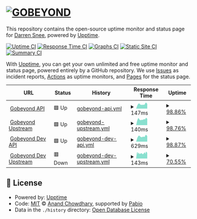# [![GOBEYOND](https://gobeyond-project.eu/wp-content/uploads/2024/07/Gobeyond-Logo-with-baseline-Monochrome-negative-e1720522543433.png)](https://gobeyond-project.eu/)

This repository contains the open-source uptime monitor and status page for [Darren Snee](https://ec-snee.github.io/gobeyond-uptime), powered by [Upptime](https://github.com/upptime/upptime).

[![Uptime CI](https://github.com/ec-snee/gobeyond-uptime/workflows/Uptime%20CI/badge.svg)](https://github.com/ec-snee/gobeyond-uptime/actions?query=workflow%3A%22Uptime+CI%22)
[![Response Time CI](https://github.com/ec-snee/gobeyond-uptime/workflows/Response%20Time%20CI/badge.svg)](https://github.com/ec-snee/gobeyond-uptime/actions?query=workflow%3A%22Response+Time+CI%22)
[![Graphs CI](https://github.com/ec-snee/gobeyond-uptime/workflows/Graphs%20CI/badge.svg)](https://github.com/ec-snee/gobeyond-uptime/actions?query=workflow%3A%22Graphs+CI%22)
[![Static Site CI](https://github.com/ec-snee/gobeyond-uptime/workflows/Static%20Site%20CI/badge.svg)](https://github.com/ec-snee/gobeyond-uptime/actions?query=workflow%3A%22Static+Site+CI%22)
[![Summary CI](https://github.com/ec-snee/gobeyond-uptime/workflows/Summary%20CI/badge.svg)](https://github.com/ec-snee/gobeyond-uptime/actions?query=workflow%3A%22Summary+CI%22)

With [Upptime](https://upptime.js.org), you can get your own unlimited and free uptime monitor and status page, powered entirely by a GitHub repository. We use [Issues](https://github.com/ec-snee/gobeyond-uptime/issues) as incident reports, [Actions](https://github.com/ec-snee/gobeyond-uptime/actions) as uptime monitors, and [Pages](https://ec-snee.github.io/gobeyond-uptime) for the status page.

<!--start: status pages-->
<!-- This summary is generated by Upptime (https://github.com/upptime/upptime) -->
<!-- Do not edit this manually, your changes will be overwritten -->
<!-- prettier-ignore -->
| URL | Status | History | Response Time | Uptime |
| --- | ------ | ------- | ------------- | ------ |
| <img alt="" src="https://icons.duckduckgo.com/ip3/api.gobeyond-project.eu.ico" height="13"> [Gobeyond API](https://api.gobeyond-project.eu/wms/?service=WMS&version=1.3.0&request=GetCapabilities) | 🟩 Up | [gobeyond-api.yml](https://github.com/ec-snee/gobeyond-uptime/commits/HEAD/history/gobeyond-api.yml) | <details><summary><img alt="Response time graph" src="./graphs/gobeyond-api/response-time-week.png" height="20"> 147ms</summary><br><a href="https://ec-snee.github.io/gobeyond-uptime/history/gobeyond-api"><img alt="Response time 618" src="https://img.shields.io/endpoint?url=https%3A%2F%2Fraw.githubusercontent.com%2Fec-snee%2Fgobeyond-uptime%2FHEAD%2Fapi%2Fgobeyond-api%2Fresponse-time.json"></a><br><a href="https://ec-snee.github.io/gobeyond-uptime/history/gobeyond-api"><img alt="24-hour response time 157" src="https://img.shields.io/endpoint?url=https%3A%2F%2Fraw.githubusercontent.com%2Fec-snee%2Fgobeyond-uptime%2FHEAD%2Fapi%2Fgobeyond-api%2Fresponse-time-day.json"></a><br><a href="https://ec-snee.github.io/gobeyond-uptime/history/gobeyond-api"><img alt="7-day response time 147" src="https://img.shields.io/endpoint?url=https%3A%2F%2Fraw.githubusercontent.com%2Fec-snee%2Fgobeyond-uptime%2FHEAD%2Fapi%2Fgobeyond-api%2Fresponse-time-week.json"></a><br><a href="https://ec-snee.github.io/gobeyond-uptime/history/gobeyond-api"><img alt="30-day response time 228" src="https://img.shields.io/endpoint?url=https%3A%2F%2Fraw.githubusercontent.com%2Fec-snee%2Fgobeyond-uptime%2FHEAD%2Fapi%2Fgobeyond-api%2Fresponse-time-month.json"></a><br><a href="https://ec-snee.github.io/gobeyond-uptime/history/gobeyond-api"><img alt="1-year response time 618" src="https://img.shields.io/endpoint?url=https%3A%2F%2Fraw.githubusercontent.com%2Fec-snee%2Fgobeyond-uptime%2FHEAD%2Fapi%2Fgobeyond-api%2Fresponse-time-year.json"></a></details> | <details><summary><a href="https://ec-snee.github.io/gobeyond-uptime/history/gobeyond-api">98.86%</a></summary><a href="https://ec-snee.github.io/gobeyond-uptime/history/gobeyond-api"><img alt="All-time uptime 98.99%" src="https://img.shields.io/endpoint?url=https%3A%2F%2Fraw.githubusercontent.com%2Fec-snee%2Fgobeyond-uptime%2FHEAD%2Fapi%2Fgobeyond-api%2Fuptime.json"></a><br><a href="https://ec-snee.github.io/gobeyond-uptime/history/gobeyond-api"><img alt="24-hour uptime 100.00%" src="https://img.shields.io/endpoint?url=https%3A%2F%2Fraw.githubusercontent.com%2Fec-snee%2Fgobeyond-uptime%2FHEAD%2Fapi%2Fgobeyond-api%2Fuptime-day.json"></a><br><a href="https://ec-snee.github.io/gobeyond-uptime/history/gobeyond-api"><img alt="7-day uptime 98.86%" src="https://img.shields.io/endpoint?url=https%3A%2F%2Fraw.githubusercontent.com%2Fec-snee%2Fgobeyond-uptime%2FHEAD%2Fapi%2Fgobeyond-api%2Fuptime-week.json"></a><br><a href="https://ec-snee.github.io/gobeyond-uptime/history/gobeyond-api"><img alt="30-day uptime 99.74%" src="https://img.shields.io/endpoint?url=https%3A%2F%2Fraw.githubusercontent.com%2Fec-snee%2Fgobeyond-uptime%2FHEAD%2Fapi%2Fgobeyond-api%2Fuptime-month.json"></a><br><a href="https://ec-snee.github.io/gobeyond-uptime/history/gobeyond-api"><img alt="1-year uptime 98.99%" src="https://img.shields.io/endpoint?url=https%3A%2F%2Fraw.githubusercontent.com%2Fec-snee%2Fgobeyond-uptime%2FHEAD%2Fapi%2Fgobeyond-api%2Fuptime-year.json"></a></details>
| <img alt="" src="https://icons.duckduckgo.com/ip3/api.gobeyond-project.eu.ico" height="13"> [Gobeyond Upstream](https://api.gobeyond-project.eu/health-check) | 🟩 Up | [gobeyond-upstream.yml](https://github.com/ec-snee/gobeyond-uptime/commits/HEAD/history/gobeyond-upstream.yml) | <details><summary><img alt="Response time graph" src="./graphs/gobeyond-upstream/response-time-week.png" height="20"> 140ms</summary><br><a href="https://ec-snee.github.io/gobeyond-uptime/history/gobeyond-upstream"><img alt="Response time 140" src="https://img.shields.io/endpoint?url=https%3A%2F%2Fraw.githubusercontent.com%2Fec-snee%2Fgobeyond-uptime%2FHEAD%2Fapi%2Fgobeyond-upstream%2Fresponse-time.json"></a><br><a href="https://ec-snee.github.io/gobeyond-uptime/history/gobeyond-upstream"><img alt="24-hour response time 149" src="https://img.shields.io/endpoint?url=https%3A%2F%2Fraw.githubusercontent.com%2Fec-snee%2Fgobeyond-uptime%2FHEAD%2Fapi%2Fgobeyond-upstream%2Fresponse-time-day.json"></a><br><a href="https://ec-snee.github.io/gobeyond-uptime/history/gobeyond-upstream"><img alt="7-day response time 140" src="https://img.shields.io/endpoint?url=https%3A%2F%2Fraw.githubusercontent.com%2Fec-snee%2Fgobeyond-uptime%2FHEAD%2Fapi%2Fgobeyond-upstream%2Fresponse-time-week.json"></a><br><a href="https://ec-snee.github.io/gobeyond-uptime/history/gobeyond-upstream"><img alt="30-day response time 140" src="https://img.shields.io/endpoint?url=https%3A%2F%2Fraw.githubusercontent.com%2Fec-snee%2Fgobeyond-uptime%2FHEAD%2Fapi%2Fgobeyond-upstream%2Fresponse-time-month.json"></a><br><a href="https://ec-snee.github.io/gobeyond-uptime/history/gobeyond-upstream"><img alt="1-year response time 140" src="https://img.shields.io/endpoint?url=https%3A%2F%2Fraw.githubusercontent.com%2Fec-snee%2Fgobeyond-uptime%2FHEAD%2Fapi%2Fgobeyond-upstream%2Fresponse-time-year.json"></a></details> | <details><summary><a href="https://ec-snee.github.io/gobeyond-uptime/history/gobeyond-upstream">98.76%</a></summary><a href="https://ec-snee.github.io/gobeyond-uptime/history/gobeyond-upstream"><img alt="All-time uptime 99.70%" src="https://img.shields.io/endpoint?url=https%3A%2F%2Fraw.githubusercontent.com%2Fec-snee%2Fgobeyond-uptime%2FHEAD%2Fapi%2Fgobeyond-upstream%2Fuptime.json"></a><br><a href="https://ec-snee.github.io/gobeyond-uptime/history/gobeyond-upstream"><img alt="24-hour uptime 100.00%" src="https://img.shields.io/endpoint?url=https%3A%2F%2Fraw.githubusercontent.com%2Fec-snee%2Fgobeyond-uptime%2FHEAD%2Fapi%2Fgobeyond-upstream%2Fuptime-day.json"></a><br><a href="https://ec-snee.github.io/gobeyond-uptime/history/gobeyond-upstream"><img alt="7-day uptime 98.76%" src="https://img.shields.io/endpoint?url=https%3A%2F%2Fraw.githubusercontent.com%2Fec-snee%2Fgobeyond-uptime%2FHEAD%2Fapi%2Fgobeyond-upstream%2Fuptime-week.json"></a><br><a href="https://ec-snee.github.io/gobeyond-uptime/history/gobeyond-upstream"><img alt="30-day uptime 99.68%" src="https://img.shields.io/endpoint?url=https%3A%2F%2Fraw.githubusercontent.com%2Fec-snee%2Fgobeyond-uptime%2FHEAD%2Fapi%2Fgobeyond-upstream%2Fuptime-month.json"></a><br><a href="https://ec-snee.github.io/gobeyond-uptime/history/gobeyond-upstream"><img alt="1-year uptime 99.70%" src="https://img.shields.io/endpoint?url=https%3A%2F%2Fraw.githubusercontent.com%2Fec-snee%2Fgobeyond-uptime%2FHEAD%2Fapi%2Fgobeyond-upstream%2Fuptime-year.json"></a></details>
| <img alt="" src="https://icons.duckduckgo.com/ip3/136.156.139.134.ico" height="13"> [Gobeyond Dev API](http://136.156.139.134/wms/?service=WMS&version=1.3.0&request=GetCapabilities) | 🟩 Up | [gobeyond-dev-api.yml](https://github.com/ec-snee/gobeyond-uptime/commits/HEAD/history/gobeyond-dev-api.yml) | <details><summary><img alt="Response time graph" src="./graphs/gobeyond-dev-api/response-time-week.png" height="20"> 629ms</summary><br><a href="https://ec-snee.github.io/gobeyond-uptime/history/gobeyond-dev-api"><img alt="Response time 507" src="https://img.shields.io/endpoint?url=https%3A%2F%2Fraw.githubusercontent.com%2Fec-snee%2Fgobeyond-uptime%2FHEAD%2Fapi%2Fgobeyond-dev-api%2Fresponse-time.json"></a><br><a href="https://ec-snee.github.io/gobeyond-uptime/history/gobeyond-dev-api"><img alt="24-hour response time 673" src="https://img.shields.io/endpoint?url=https%3A%2F%2Fraw.githubusercontent.com%2Fec-snee%2Fgobeyond-uptime%2FHEAD%2Fapi%2Fgobeyond-dev-api%2Fresponse-time-day.json"></a><br><a href="https://ec-snee.github.io/gobeyond-uptime/history/gobeyond-dev-api"><img alt="7-day response time 629" src="https://img.shields.io/endpoint?url=https%3A%2F%2Fraw.githubusercontent.com%2Fec-snee%2Fgobeyond-uptime%2FHEAD%2Fapi%2Fgobeyond-dev-api%2Fresponse-time-week.json"></a><br><a href="https://ec-snee.github.io/gobeyond-uptime/history/gobeyond-dev-api"><img alt="30-day response time 661" src="https://img.shields.io/endpoint?url=https%3A%2F%2Fraw.githubusercontent.com%2Fec-snee%2Fgobeyond-uptime%2FHEAD%2Fapi%2Fgobeyond-dev-api%2Fresponse-time-month.json"></a><br><a href="https://ec-snee.github.io/gobeyond-uptime/history/gobeyond-dev-api"><img alt="1-year response time 507" src="https://img.shields.io/endpoint?url=https%3A%2F%2Fraw.githubusercontent.com%2Fec-snee%2Fgobeyond-uptime%2FHEAD%2Fapi%2Fgobeyond-dev-api%2Fresponse-time-year.json"></a></details> | <details><summary><a href="https://ec-snee.github.io/gobeyond-uptime/history/gobeyond-dev-api">98.87%</a></summary><a href="https://ec-snee.github.io/gobeyond-uptime/history/gobeyond-dev-api"><img alt="All-time uptime 99.38%" src="https://img.shields.io/endpoint?url=https%3A%2F%2Fraw.githubusercontent.com%2Fec-snee%2Fgobeyond-uptime%2FHEAD%2Fapi%2Fgobeyond-dev-api%2Fuptime.json"></a><br><a href="https://ec-snee.github.io/gobeyond-uptime/history/gobeyond-dev-api"><img alt="24-hour uptime 100.00%" src="https://img.shields.io/endpoint?url=https%3A%2F%2Fraw.githubusercontent.com%2Fec-snee%2Fgobeyond-uptime%2FHEAD%2Fapi%2Fgobeyond-dev-api%2Fuptime-day.json"></a><br><a href="https://ec-snee.github.io/gobeyond-uptime/history/gobeyond-dev-api"><img alt="7-day uptime 98.87%" src="https://img.shields.io/endpoint?url=https%3A%2F%2Fraw.githubusercontent.com%2Fec-snee%2Fgobeyond-uptime%2FHEAD%2Fapi%2Fgobeyond-dev-api%2Fuptime-week.json"></a><br><a href="https://ec-snee.github.io/gobeyond-uptime/history/gobeyond-dev-api"><img alt="30-day uptime 99.72%" src="https://img.shields.io/endpoint?url=https%3A%2F%2Fraw.githubusercontent.com%2Fec-snee%2Fgobeyond-uptime%2FHEAD%2Fapi%2Fgobeyond-dev-api%2Fuptime-month.json"></a><br><a href="https://ec-snee.github.io/gobeyond-uptime/history/gobeyond-dev-api"><img alt="1-year uptime 99.38%" src="https://img.shields.io/endpoint?url=https%3A%2F%2Fraw.githubusercontent.com%2Fec-snee%2Fgobeyond-uptime%2FHEAD%2Fapi%2Fgobeyond-dev-api%2Fuptime-year.json"></a></details>
| <img alt="" src="https://icons.duckduckgo.com/ip3/136.156.139.134.ico" height="13"> [Gobeyond Dev Upstream](http://136.156.139.134/health-check) | 🟥 Down | [gobeyond-dev-upstream.yml](https://github.com/ec-snee/gobeyond-uptime/commits/HEAD/history/gobeyond-dev-upstream.yml) | <details><summary><img alt="Response time graph" src="./graphs/gobeyond-dev-upstream/response-time-week.png" height="20"> 143ms</summary><br><a href="https://ec-snee.github.io/gobeyond-uptime/history/gobeyond-dev-upstream"><img alt="Response time 141" src="https://img.shields.io/endpoint?url=https%3A%2F%2Fraw.githubusercontent.com%2Fec-snee%2Fgobeyond-uptime%2FHEAD%2Fapi%2Fgobeyond-dev-upstream%2Fresponse-time.json"></a><br><a href="https://ec-snee.github.io/gobeyond-uptime/history/gobeyond-dev-upstream"><img alt="24-hour response time 155" src="https://img.shields.io/endpoint?url=https%3A%2F%2Fraw.githubusercontent.com%2Fec-snee%2Fgobeyond-uptime%2FHEAD%2Fapi%2Fgobeyond-dev-upstream%2Fresponse-time-day.json"></a><br><a href="https://ec-snee.github.io/gobeyond-uptime/history/gobeyond-dev-upstream"><img alt="7-day response time 143" src="https://img.shields.io/endpoint?url=https%3A%2F%2Fraw.githubusercontent.com%2Fec-snee%2Fgobeyond-uptime%2FHEAD%2Fapi%2Fgobeyond-dev-upstream%2Fresponse-time-week.json"></a><br><a href="https://ec-snee.github.io/gobeyond-uptime/history/gobeyond-dev-upstream"><img alt="30-day response time 141" src="https://img.shields.io/endpoint?url=https%3A%2F%2Fraw.githubusercontent.com%2Fec-snee%2Fgobeyond-uptime%2FHEAD%2Fapi%2Fgobeyond-dev-upstream%2Fresponse-time-month.json"></a><br><a href="https://ec-snee.github.io/gobeyond-uptime/history/gobeyond-dev-upstream"><img alt="1-year response time 141" src="https://img.shields.io/endpoint?url=https%3A%2F%2Fraw.githubusercontent.com%2Fec-snee%2Fgobeyond-uptime%2FHEAD%2Fapi%2Fgobeyond-dev-upstream%2Fresponse-time-year.json"></a></details> | <details><summary><a href="https://ec-snee.github.io/gobeyond-uptime/history/gobeyond-dev-upstream">70.55%</a></summary><a href="https://ec-snee.github.io/gobeyond-uptime/history/gobeyond-dev-upstream"><img alt="All-time uptime 93.51%" src="https://img.shields.io/endpoint?url=https%3A%2F%2Fraw.githubusercontent.com%2Fec-snee%2Fgobeyond-uptime%2FHEAD%2Fapi%2Fgobeyond-dev-upstream%2Fuptime.json"></a><br><a href="https://ec-snee.github.io/gobeyond-uptime/history/gobeyond-dev-upstream"><img alt="24-hour uptime 3.03%" src="https://img.shields.io/endpoint?url=https%3A%2F%2Fraw.githubusercontent.com%2Fec-snee%2Fgobeyond-uptime%2FHEAD%2Fapi%2Fgobeyond-dev-upstream%2Fuptime-day.json"></a><br><a href="https://ec-snee.github.io/gobeyond-uptime/history/gobeyond-dev-upstream"><img alt="7-day uptime 70.55%" src="https://img.shields.io/endpoint?url=https%3A%2F%2Fraw.githubusercontent.com%2Fec-snee%2Fgobeyond-uptime%2FHEAD%2Fapi%2Fgobeyond-dev-upstream%2Fuptime-week.json"></a><br><a href="https://ec-snee.github.io/gobeyond-uptime/history/gobeyond-dev-upstream"><img alt="30-day uptime 93.14%" src="https://img.shields.io/endpoint?url=https%3A%2F%2Fraw.githubusercontent.com%2Fec-snee%2Fgobeyond-uptime%2FHEAD%2Fapi%2Fgobeyond-dev-upstream%2Fuptime-month.json"></a><br><a href="https://ec-snee.github.io/gobeyond-uptime/history/gobeyond-dev-upstream"><img alt="1-year uptime 93.51%" src="https://img.shields.io/endpoint?url=https%3A%2F%2Fraw.githubusercontent.com%2Fec-snee%2Fgobeyond-uptime%2FHEAD%2Fapi%2Fgobeyond-dev-upstream%2Fuptime-year.json"></a></details>

<!--end: status pages-->

## 📄 License

- Powered by: [Upptime](https://github.com/upptime/upptime)
- Code: [MIT](./LICENSE) © [Anand Chowdhary](https://anandchowdhary.com), supported by [Pabio](https://pabio.com)
- Data in the `./history` directory: [Open Database License](https://opendatacommons.org/licenses/odbl/1-0/)
